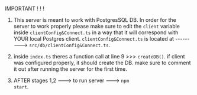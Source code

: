 IMPORTANT ! ! !

1. This server is meant to work with PostgresSQL DB. In order for the server to work properly please make sure to edit the <code>client</code> variable inside <code>clientConfig&Connect.ts</code>    in a way that it will correspond with YOUR local Postgres client.
<code>clientConfig&Connect.ts</code> is located at ---------> <code>src/db/clientConfig&Connect.ts</code>.

2. inside <code>index.ts</code> theres a function call at line 9 >>> <code>createDB()</code>. 
   if client was configured properly, it should create the DB. make sure to comment it out after running 
   the server for the first time.

3.  AFTER stages 1,2 ---> to run server ---> <code>npm start</code>.
